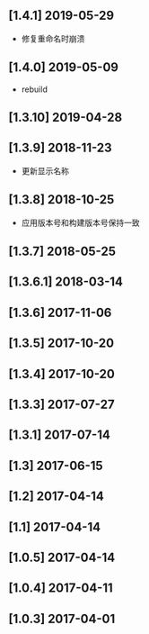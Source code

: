 ## [1.4.1] 2019-05-29

*  修复重命名时崩溃

## [1.4.0] 2019-05-09

*  rebuild

## [1.3.10] 2019-04-28


## [1.3.9] 2018-11-23

*  更新显示名称

## [1.3.8] 2018-10-25

*  应用版本号和构建版本号保持一致

## [1.3.7] 2018-05-25


## [1.3.6.1] 2018-03-14


## [1.3.6] 2017-11-06


## [1.3.5] 2017-10-20


## [1.3.4] 2017-10-20


## [1.3.3] 2017-07-27


## [1.3.1] 2017-07-14


## [1.3] 2017-06-15


## [1.2] 2017-04-14


## [1.1] 2017-04-14


## [1.0.5] 2017-04-14


## [1.0.4] 2017-04-11


## [1.0.3] 2017-04-01


